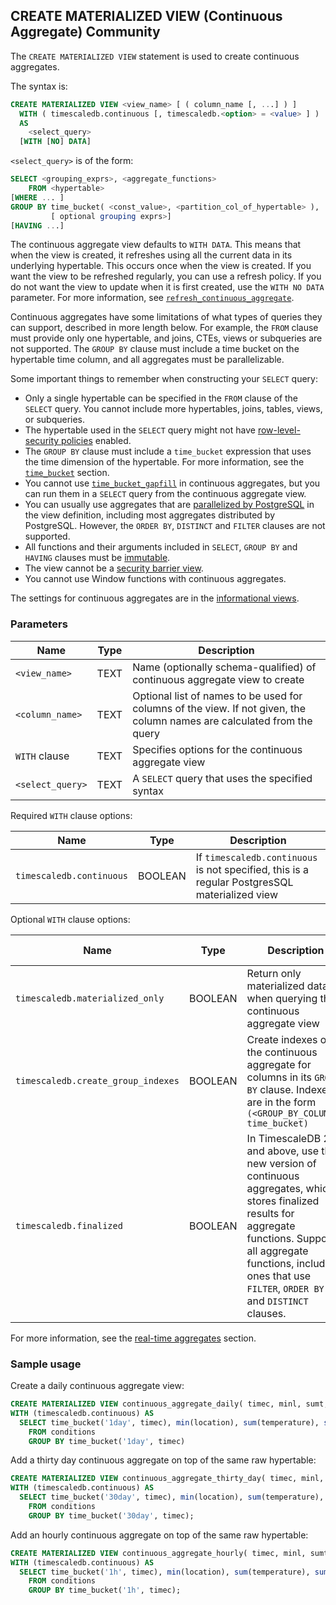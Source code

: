 ## CREATE MATERIALIZED VIEW (Continuous Aggregate) <tag type="community">Community</tag>
The `CREATE MATERIALIZED VIEW` statement is used to create continuous
aggregates.

The syntax is:
``` sql
CREATE MATERIALIZED VIEW <view_name> [ ( column_name [, ...] ) ]
  WITH ( timescaledb.continuous [, timescaledb.<option> = <value> ] )
  AS
    <select_query>
  [WITH [NO] DATA]
```

`<select_query>` is of the form:

```sql
SELECT <grouping_exprs>, <aggregate_functions>
    FROM <hypertable>
[WHERE ... ]
GROUP BY time_bucket( <const_value>, <partition_col_of_hypertable> ),
         [ optional grouping exprs>]
[HAVING ...]
```

The continuous aggregate view defaults to `WITH DATA`. This means that when the
view is created, it refreshes using all the current data in its underlying
hypertable. This occurs once when the view is created. If you want the view to
be refreshed regularly, you can use a refresh policy. If you do not want the
view to update when it is first created, use the `WITH NO DATA`
parameter. For more information, see
[`refresh_continuous_aggregate`][refresh-cagg].

Continuous aggregates have some limitations of what types of queries they can
support, described in more length below.  For example, the `FROM` clause must
provide only one hypertable, and joins, CTEs, views or subqueries are not
supported. The `GROUP BY` clause must include a time bucket on the hypertable
time column, and all aggregates must be parallelizable.

Some important things to remember when constructing your `SELECT` query:
*   Only a single hypertable can be specified in the `FROM` clause of
    the `SELECT` query. You cannot include more hypertables, joins, tables,
    views, or subqueries.
*   The hypertable used in the `SELECT` query might not have
    [row-level-security policies][postgres-rls] enabled.
*   The `GROUP BY` clause must include a `time_bucket` expression that uses the
    time dimension of the hypertable. For more information, see the
    [`time_bucket`][time-bucket] section.
*   You cannot use [`time_bucket_gapfill`][time-bucket-gapfill] in continuous
    aggregates, but you can run them in a `SELECT` query from the continuous
    aggregate view.
*   You can usually use aggregates that are
    [parallelized by PostgreSQL][postgres-parallel-agg] in the view definition,
    including most aggregates distributed by PostgreSQL. However, the `ORDER BY`,
    `DISTINCT` and `FILTER` clauses are not supported.
*   All functions and their arguments included in `SELECT`, `GROUP BY` and
    `HAVING` clauses must be [immutable][postgres-immutable].
*   The view cannot be a [security barrier view][postgres-security-barrier].
*   You cannot use Window functions with continuous aggregates.

The settings for continuous aggregates are in the
[informational views][info-views].


### Parameters
|Name|Type|Description|
|-|-|-|
|`<view_name>`|TEXT|Name (optionally schema-qualified) of continuous aggregate view to create|
|`<column_name>`|TEXT|Optional list of names to be used for columns of the view. If not given, the column names are calculated from the query|
|`WITH` clause|TEXT|Specifies options for the continuous aggregate view|
|`<select_query>`|TEXT|A `SELECT` query that uses the specified syntax|

Required `WITH` clause options:

|Name|Type|Description|
|-|-|-|
|`timescaledb.continuous`|BOOLEAN|If `timescaledb.continuous` is not specified, this is a regular PostgresSQL materialized view|

Optional `WITH` clause options:

|Name|Type|Description|Default value|
|-|-|-|-|
|`timescaledb.materialized_only`|BOOLEAN|Return only materialized data when querying the continuous aggregate view|`FALSE`|
|`timescaledb.create_group_indexes`|BOOLEAN|Create indexes on the continuous aggregate for columns in its `GROUP BY` clause. Indexes are in the form `(<GROUP_BY_COLUMN>, time_bucket)`|`TRUE`|
|`timescaledb.finalized`|BOOLEAN|In TimescaleDB 2.7 and above, use the new version of continuous aggregates, which stores finalized results for aggregate functions. Supports all aggregate functions, including ones that use `FILTER`, `ORDER BY` and `DISTINCT` clauses.|`TRUE`|

For more information, see the [real-time aggregates][real-time-aggregates] section.

### Sample usage
Create a daily continuous aggregate view:
```sql
CREATE MATERIALIZED VIEW continuous_aggregate_daily( timec, minl, sumt, sumh )
WITH (timescaledb.continuous) AS
  SELECT time_bucket('1day', timec), min(location), sum(temperature), sum(humidity)
    FROM conditions
    GROUP BY time_bucket('1day', timec)
```

Add a thirty day continuous aggregate on top of the same raw hypertable:
```sql
CREATE MATERIALIZED VIEW continuous_aggregate_thirty_day( timec, minl, sumt, sumh )
WITH (timescaledb.continuous) AS
  SELECT time_bucket('30day', timec), min(location), sum(temperature), sum(humidity)
    FROM conditions
    GROUP BY time_bucket('30day', timec);
```

Add an hourly continuous aggregate on top of the same raw hypertable:
```sql
CREATE MATERIALIZED VIEW continuous_aggregate_hourly( timec, minl, sumt, sumh )
WITH (timescaledb.continuous) AS
  SELECT time_bucket('1h', timec), min(location), sum(temperature), sum(humidity)
    FROM conditions
    GROUP BY time_bucket('1h', timec);
```

[postgres-immutable]: https://www.postgresql.org/docs/current/xfunc-volatility.html
[postgres-parallel-agg]: https://www.postgresql.org/docs/current/parallel-plans.html#PARALLEL-AGGREGATION
[postgres-rls]: https://www.postgresql.org/docs/current/ddl-rowsecurity.html
[postgres-security-barrier]: https://www.postgresql.org/docs/current/rules-privileges.html
[real-time-aggregates]: /timescaledb/:currentVersion:/how-to-guides/continuous-aggregates/real-time-aggregates/
[refresh-cagg]: /continuous-aggregates/refresh_continuous_aggregate/
[time-bucket]: /hyperfunctions/time_bucket/
[time-bucket-gapfill]: /hyperfunctions/gapfilling-interpolation/time_bucket_gapfill/
[info-views]: /informational-views/
